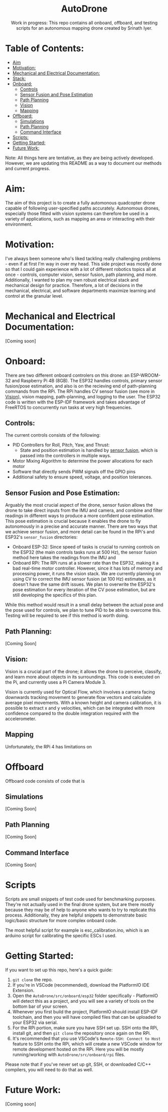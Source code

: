 <div align="center">

  <h1>AutoDrone</h1>
  
  <p>
    Work in progress: This repo contains all onboard, offboard, and testing scripts for an autonomous mapping drone created by Srinath Iyer. 
  </p>
  </div>



# Table of Contents:
- [Aim](#aim)
- [Motivation:](#motivation)
- [Mechanical and Electrical Documentation:](#mechanical-and-electrical-documentation)
- [Stack:](#stack)
- [Onboard:](#onboard)
    - [Controls](#controls)
    - [Sensor Fusion and Pose Estimation](#sensor-fusion-and-pose-estimation)
    - [Path Planning](#path-planning)
    - [Vision](#vision)
    - [Mapping](#mapping)
- [Offboard:](#offboard)
    - [Simulations](#simulations)
    - [Path Planning](#path-planning-1)
    - [Command Interface](#command-interface)
- [Scripts:](#scripts)
- [Getting Started:](#getting-started)
- [Future Work:](#future-work)

Note: All things here are tentative, as they are being actively developed. However, we are updating this README as a way to document our methods and current progress.

# Aim:

The aim of this project is to create a fully automonous quadcopter drone capable of following user-specified paths accurately. Autonomous drones, especially those fitted with vision systems can therefore be used in a variety of applications, such as mapping an area or interacting with their environment.

# Motivation:

I've always been someone who's liked tackling really challenging problems - even if at first I'm way in over my head. This side project was mostly done so that I could gain experience with a lot of different robotics topics all at once - controls, computer vision, sensor fusion, path planning, and more. Additionally, I wanted to plan my own robust electrical stack and mechanical design for practice. Therefore, a lot of decisions in the mechanical, electrical, and software departments maximize learning and control at the granular level.


# Mechanical and Electrical Documentation:

[Coming soon]

# Onboard:

There are two different onboard controlers on this drone: an ESP-WROOM-32 and Raspberry Pi 4B (8GB). The ESP32 handles controls, primary sensor fusion/pose estimation, and also is on the recieving end of path-planning commands from the RPi. The RPi handles CV sensor fusion (see more in [Vision](#vision)), vision mapping, path-planning, and logging to the user. The ESP32 code is written with the ESP-IDF framework and takes advantage of FreeRTOS to concurrently run tasks at very high frequencies. 

## Controls:

The current controls consists of the following:
  - PID Controllers for Roll, Pitch, Yaw, and Thrust: 
    - State and position estimation is handled by [sensor fusion](#sensor-fusion-and-pose-estimation), which is passed into the controllers in multiple ways.
  - Motor Mixing Algorithm to determine the power allocations for each motor
  - Software that directly sends PWM signals off the GPIO pins
  - Additional safety to ensure speed, voltage, and position tolerances.

## Sensor Fusion and Pose Estimation:

Arguably the most crucial aspect of the drone, sensor fusion allows the drone to take direct inputs from the IMU and camera, and combine and filter readings in different ways to produce a more confident pose estimation. This pose estimation is crucial because it enables the drone to fly autonomously in a precise and accurate manner. There are two ways that we achieve sensor fusion, and more detail can be found in the RPi's and ESP32's `sensor_fusion` directories:

  - Onboard ESP-32: Since speed of tasks is crucial to running controls on the ESP32 (the main controls tasks runs at 500 Hz), the sensor fusion method here takes the readings from the IMU and 
  - Onboard RPi: The RPi runs at a slower rate than the ESP32, making it a bad real-time motor controller. However, since it has lots of memory and processing power, it runs the vision stack. We are currently planning on using CV to correct the IMU sensor fusion (at 100 Hz) estimates, as it doesn't have the same drift issues. We plan to overwrite the ESP32's pose estimation for every iteration of the CV pose estimation, but are still developing the specifics of this plan. 

While this method would result in a small delay between the actual pose and the pose used for controls, we plan to tune PID to be able to overcome this. Testing will be required to see if this method is worth doing.

## Path Planning:

[Coming Soon]

## Vision:

Vision is a crucial part of the drone; it allows the drone to perceive, classify, and learn more about objects in its surroundings. This code is executed on the Pi, and currently uses a Pi Camera Module 3.

Vision is currently used for Optical Flow, which involves a camera facing downwards tracking movement to generate flow vectors and calculate average pixel movements. With a known height and camera calibration, it is possible to extract x and y velocities, which can be integrated with more confidence compared to the double integration required with the accelerometer.

## Mapping

Unfortunately, the RPi 4 has limitations on 

# Offboard

Offboard code consists of code that is 

## Simulations

[Coming Soon]

## Path Planning

[Coming Soon]

## Command Interface

[Coming Soon]

# Scripts

Scripts are small snippets of test code used for benchmarking purposes. They're not actually used in the final drone system, but are there mostly because they may be of help to anyone who wants to try to replicate this process. Additionally, they are helpful snippets to demonstrate basic logic/basic structure for more complex onboard code.

The most helpful script for example is esc_calibration.ino, which is an arduino script for calibrating the specific ESCs I used.

# Getting Started:

If you want to set up this repo, here's a quick guide:

1. `git clone` the repo.
2. If you're in VSCode (recommended), download the PlatformIO IDE Extension.
3. Open the `AutoDrone/src/onboard/esp32` folder specifically - PlatformIO will detect this as a project, and you will see a variety of tools on the bottom bar of your screen.
4. Whenever you first build the project, PlatformIO should install ESP-IDF toolchain, and then you will have compiled files that can be uploaded to your ESP32 via serial.
5. For the RPi portion, make sure you have SSH set up. SSH onto the RPi, install git, and then `git clone` the repository once again on the RPi.
6. It's recommended that you use VSCode's `Remote-SSH: Connect to Host` feature to SSH onto the RPi, which will create a new VSCode window for remote development hosted on the RPi. Here you will be mostly running/working with `AutoDrone/src/onboard/rpi` files.

Please note that if you've never set up git, SSH, or downloaded C/C++ compilers, you will need to do that as well.

# Future Work:

[Coming soon]

